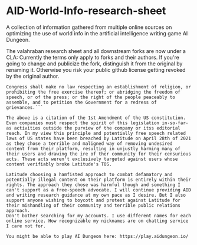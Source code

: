 # AID-World-Info-research-sheet
A collection of information gathered from multiple online sources on optimizing the use of world info in the artificial intelligence writing game AI Dungeon.

The valahraban research sheet and all downstream forks are now under a CLA: Currently the terms only apply to forks and their authors. If you're going to change and publicize the fork, distinguish it from the original by renaming it. Otherwise you risk your public github license getting revoked by the original author.

```
Congress shall make no law respecting an establishment of religion, or prohibiting the free exercise thereof; or abridging the freedom of speech, or of the press; or the right of the people peaceably to assemble, and to petition the Government for a redress of grievances.```

The above is a citation of the 1st Amendment of the US constitution. Even companies must respect the spirit of this legislation in-so-far-as activities outside the purview of the company or itss editorial reach. In my view this principle and potentially free speech related laws of US states have been breached by Latitude on April 28th of 2021 as they chose a terrible and maligned way of removing undesired content from their platform, resulting in unjustly harming many of their users and drawing the ire of ther community for their censurious acts. These acts weren't exclusively targeted against users whose content verifiably broke Latitude's TOS.

Latitude choosing a hamfisted approach to combat defamatory and potentially illegal content on their platform is entirely within their rights. The approach they chose was harmful though and something I can't support as a free-speech advocate. I will continue providing AID and writing research guidance at my own pace as I desire. But I also support anyone wishing to boycott and protest against Latitude for their mishandling of their community and terrible public relations approach.
Don't bother searching for my accounts. I use different names for each online service. How recognizable my nicknames are on chatting service I care not for.

You might be able to play AI Dungeon here: https://play.aidungeon.io/
